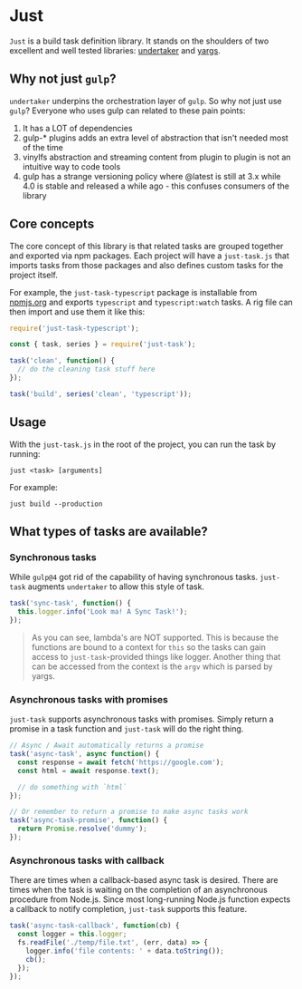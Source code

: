 # Just

`Just` is a build task definition library. It stands on the shoulders of two excellent and well tested libraries: [undertaker](https://github.com/gulpjs/undertaker) and [yargs](https://github.com/yargs/yargs).

## Why not just `gulp`?

`undertaker` underpins the orchestration layer of `gulp`. So why not just use `gulp`? Everyone who uses gulp can related to these pain points:

1. It has a LOT of dependencies
2. gulp-\* plugins adds an extra level of abstraction that isn't needed most of the time
3. vinylfs abstraction and streaming content from plugin to plugin is not an intuitive way to code tools
4. gulp has a strange versioning policy where @latest is still at 3.x while 4.0 is stable and released a while ago - this confuses consumers of the library

## Core concepts

The core concept of this library is that related tasks are grouped together and exported via npm packages. Each project will have a `just-task.js` that imports tasks from those packages and also defines custom tasks for the project itself.

For example, the `just-task-typescript` package is installable from [npmjs.org](https://npmjs.org/just-task-typescript) and exports `typescript` and `typescript:watch` tasks. A rig file can then import and use them it like this:

```js
require('just-task-typescript');

const { task, series } = require('just-task');

task('clean', function() {
  // do the cleaning task stuff here
});

task('build', series('clean', 'typescript'));
```

## Usage

With the `just-task.js` in the root of the project, you can run the task by running:

```
just <task> [arguments]
```

For example:

```
just build --production
```

## What types of tasks are available?

### Synchronous tasks

While `gulp@4` got rid of the capability of having synchronous tasks. `just-task` augments `undertaker` to allow this style of task.

```ts
task('sync-task', function() {
  this.logger.info('Look ma! A Sync Task!');
});
```

> As you can see, lambda's are NOT supported. This is because the functions are bound to a context for `this` so the tasks can gain access to `just-task`-provided things like logger. Another thing that can be accessed from the context is the `argv` which is parsed by yargs.

### Asynchronous tasks with promises

`just-task` supports asynchronous tasks with promises. Simply return a promise in a task function and `just-task` will do the right thing.

```ts
// Async / Await automatically returns a promise
task('async-task', async function() {
  const response = await fetch('https://google.com');
  const html = await response.text();

  // do something with `html`
});

// Or remember to return a promise to make async tasks work
task('async-task-promise', function() {
  return Promise.resolve('dummy');
});
```

### Asynchronous tasks with callback

There are times when a callback-based async task is desired. There are times when the task is waiting on the completion of an asynchronous procedure from Node.js. Since most long-running Node.js function expects a callback to notify completion, `just-task` supports this feature.

```ts
task('async-task-callback', function(cb) {
  const logger = this.logger;
  fs.readFile('./temp/file.txt', (err, data) => {
    logger.info('file contents: ' + data.toString());
    cb();
  });
});
```
